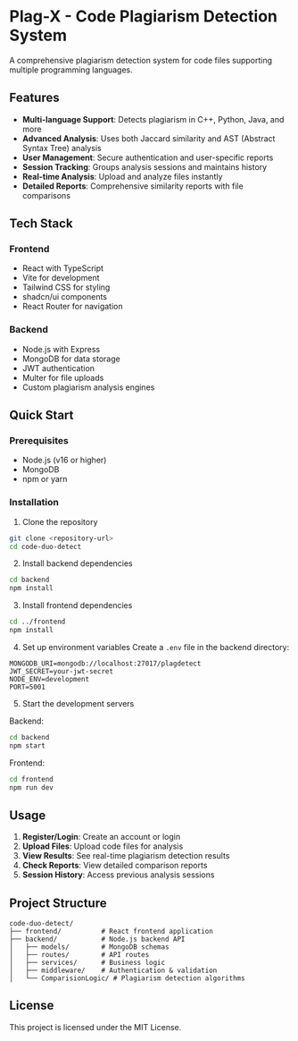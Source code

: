 # Plag-X - Code Plagiarism Detection System

A comprehensive plagiarism detection system for code files supporting multiple programming languages.

## Features

- **Multi-language Support**: Detects plagiarism in C++, Python, Java, and more
- **Advanced Analysis**: Uses both Jaccard similarity and AST (Abstract Syntax Tree) analysis
- **User Management**: Secure authentication and user-specific reports
- **Session Tracking**: Groups analysis sessions and maintains history
- **Real-time Analysis**: Upload and analyze files instantly
- **Detailed Reports**: Comprehensive similarity reports with file comparisons

## Tech Stack

### Frontend
- React with TypeScript
- Vite for development
- Tailwind CSS for styling
- shadcn/ui components
- React Router for navigation

### Backend
- Node.js with Express
- MongoDB for data storage
- JWT authentication
- Multer for file uploads
- Custom plagiarism analysis engines

## Quick Start

### Prerequisites
- Node.js (v16 or higher)
- MongoDB
- npm or yarn

### Installation

1. Clone the repository
```bash
git clone <repository-url>
cd code-duo-detect
```

2. Install backend dependencies
```bash
cd backend
npm install
```

3. Install frontend dependencies
```bash
cd ../frontend
npm install
```

4. Set up environment variables
Create a `.env` file in the backend directory:
```env
MONGODB_URI=mongodb://localhost:27017/plagdetect
JWT_SECRET=your-jwt-secret
NODE_ENV=development
PORT=5001
```

5. Start the development servers

Backend:
```bash
cd backend
npm start
```

Frontend:
```bash
cd frontend
npm run dev
```

## Usage

1. **Register/Login**: Create an account or login
2. **Upload Files**: Upload code files for analysis
3. **View Results**: See real-time plagiarism detection results
4. **Check Reports**: View detailed comparison reports
5. **Session History**: Access previous analysis sessions

## Project Structure

```
code-duo-detect/
├── frontend/          # React frontend application
├── backend/           # Node.js backend API
│   ├── models/        # MongoDB schemas
│   ├── routes/        # API routes
│   ├── services/      # Business logic
│   ├── middleware/    # Authentication & validation
│   └── ComparisionLogic/ # Plagiarism detection algorithms
```

## License

This project is licensed under the MIT License.
